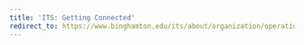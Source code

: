 ```yaml
---
title: 'ITS: Getting Connected'
redirect_to: https://www.binghamton.edu/its/about/organization/operations-and-infrastructure/networking/wifi.html
---
```

